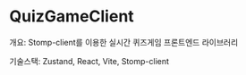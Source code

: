 # QuizGameClient
개요: Stomp-client를 이용한 실시간 퀴즈게임 프론트엔드 라이브러리 

기술스택: Zustand, React, Vite, Stomp-client

